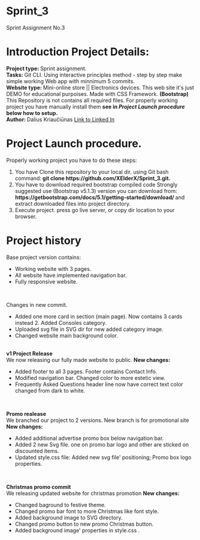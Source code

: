 # Sprint_3
Sprint Assignment No.3
##
<h1>Introduction Project Details: </h1>
<span><b>Project type: </b> Sprint assignment.  </span><br>
<span><b>Tasks: </b> Git CLI. Using interactive principles method - step by step make simple working Web app with minnimum 5 commits. </span> <br>
<span> <b> Website type: </b> Mini-online store || Electronics devices. This web site it's just DEMO for educational purpoises. Made with CSS Framework. <b>(Bootstrap)</b> </span> <br>
<span>This Repository is not contains all required files. For properly working project you have manually install them <b> see in <i>Project Launch procedure</i> below how to setup.</b> <br>
<span>
<span><strong>Author: </strong> Dalius Kriaučiūnas <a href="https://www.linkedin.com/in/dalius-kriauciunas/">Link to Linked In </a></span>

###
<h1> Project Launch procedure. </h1>
<span> Properly working project you have to do these steps: </span>
<ol>
  <li>You have Clone this repository to your local dir. using Git bash command:<b> git clone https://github.com/XElderX/Sprint_3.git.  </b> </li>
  <li>You have to download required bootstrap compiled code Strongly suggested use (Bootstrap v5.1.3) version you can download from:<b> https://getbootstrap.com/docs/5.1/getting-started/download/ </b> and extract downloaded files into project directory. </li>
  <li>Execute project. press go live server, or copy dir location to your browser.</li>
</ol>


####

<h1>Project history </h1>
<span> Base project version contains: </span>
<ul>
  <li>Working website with 3 pages. </li>
  <li>All website have implemented navigation bar. </li>
  <li>Fully responsive website.</li>
</ul>
<br>

<span> Changes in new commit. </span>
<ul>
  <li>Added one more card in section (main page). Now contains 3 cards instead 2. Added Consoles category. </li>
  <li>Uploaded svg file in SVG dir for new added category image.</li>
  <li>Changed website main background color.</li>
</ul>
<br>
<span> <strong> v1 Project Release </strong><br>
We now releasing our fully made website to public. <b>New changes: </b> </span><br>

<ul>
  <li>Added footer to all 3 pages. Footer contains Contact Info.</li>
  <li>Modified navigation bar. Changed color to more estetic view.</li>
  <li>Frequently Asked Questions header line now have correct text color changed from dark to white.</li>
</ul>
<br>

<span> <strong> Promo realease </strong><br>We branched our project to 2 versions. New branch is for promotional site <b>New changes: </b> </span><br>
<ul>
  <li>Added additional advertise promo box below navigation bar.</li>
  <li>Added 2 new Svg file. one on promo bar logo and other are sticked on discounted items. </li>
  <li>Updated style.css file: Added new svg file' positioning; Promo box logo properties.</li>
</ul>
<br>

<span> <strong> Christmas promo commit </strong><br>We releasing updated website for christmas promotion <b>New changes: </b> </span><br>
<ul>
  <li>Changed baground to festive theme.</li>
  <li>Changed promo bar font to more Christmas like font style. </li>
  <li>Added background image to SVG directory.</li>
  <li>Changed promo button to new promo Christmas button.</li>
  <li>Added background image' properties in style.css . </li>
</ul>
<br>

